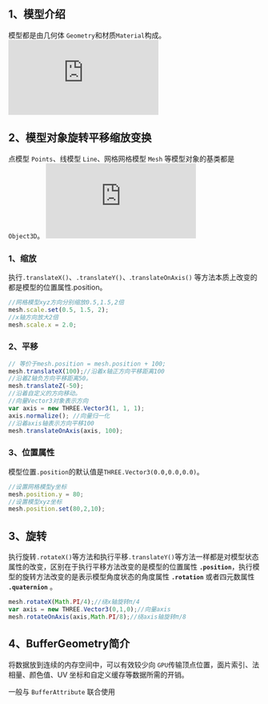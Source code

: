 ## 1、模型介绍
模型都是由几何体 `Geometry`和材质`Material`构成。
<embed src="http://www.yanhuangxueyuan.com/upload/threejs28%E7%82%B9%E7%BA%BF%E9%9D%A2%E6%A8%A1%E5%9E%8B.svg" >

## 2、模型对象旋转平移缩放变换
点模型 `Points`、线模型 `Line`、网格网格模型 `Mesh` 等模型对象的基类都是 `Object3D`。
<embed src="http://www.yanhuangxueyuan.com/upload/threejs29Object3D.svg" >

### 1、缩放
执行`.translateX()`、`.translateY()`、.`translateOnAxis()` 等方法本质上改变的都是模型的位置属性.position。
```js
//网格模型xyz方向分别缩放0.5,1.5,2倍
mesh.scale.set(0.5, 1.5, 2);
//x轴方向放大2倍
mesh.scale.x = 2.0;
```
### 2、平移
```js
// 等价于mesh.position = mesh.position + 100;
mesh.translateX(100);//沿着x轴正方向平移距离100
//沿着Z轴负方向平移距离50。
mesh.translateZ(-50);
//沿着自定义的方向移动。
//向量Vector3对象表示方向
var axis = new THREE.Vector3(1, 1, 1);
axis.normalize(); //向量归一化
//沿着axis轴表示方向平移100
mesh.translateOnAxis(axis, 100);
```
### 3、位置属性
模型位置`.position`的默认值是`THREE.Vector3(0.0,0.0,0.0)`。
```js
//设置网格模型y坐标
mesh.position.y = 80;
//设置模型xyz坐标
mesh.position.set(80,2,10);
```
## 3、旋转
执行旋转`.rotateX()`等方法和执行平移`.translateY()`等方法一样都是对模型状态属性的改变，区别在于执行平移方法改变的是模型的位置属性 **`.position`**，执行模型的旋转方法改变的是表示模型角度状态的角度属性 **`.rotation`** 或者四元数属性 **`.quaternion`** 。
```js
mesh.rotateX(Math.PI/4);//绕x轴旋转π/4
var axis = new THREE.Vector3(0,1,0);//向量axis
mesh.rotateOnAxis(axis,Math.PI/8);//绕axis轴旋转π/8
```



## 4、BufferGeometry简介
将数据放到连续的内存空间中，可以有效较少向 `GPU`传输顶点位置，面片索引、法相量、颜色值、UV 坐标和自定义缓存等数据所需的开销。

一般与 `BufferAttribute` 联合使用